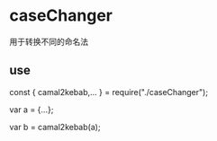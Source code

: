 # caseChanger
用于转换不同的命名法

## use

const { camal2kebab,... } = require("./caseChanger");

var a = {...}; 

var b = camal2kebab(a);
